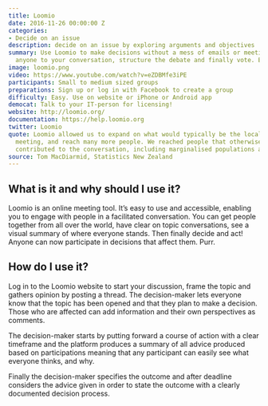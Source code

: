 ```yaml
---
title: Loomio
date: 2016-11-26 00:00:00 Z
categories:
- Decide on an issue
description: decide on an issue by exploring arguments and objectives
summary: Use Loomio to make decisions without a mess of emails or meetings. Invite
  anyone to your conversation, structure the debate and finally vote. Easy right?
image: loomio.png
video: https://www.youtube.com/watch?v=eZDBMfe3iPE
participants: Small to medium sized groups
preparations: Sign up or log in with Facebook to create a group
difficulty: Easy. Use on website or iPhone or Android app
democat: Talk to your IT-person for licensing!
website: http://loomio.org/
documentation: https://help.loomio.org
twitter: Loomio
quote: Loomio allowed us to expand on what would typically be the local town hall
  meeting, and reach many more people. We reached people that otherwise wouldn't have
  contributed to the conversation, including marginalised populations and youth.
source: Tom MacDiarmid, Statistics New Zealand
---
```


## What is it and why should I use it?

Loomio is an online meeting tool. It’s easy to use and accessible, enabling you to engage with people in a facilitated conversation.  You can get people together from all over the world, have clear on topic conversations, see a visual summary of where everyone stands. Then finally decide and act! Anyone can now participate in decisions that affect them. Purr.

## How do I use it?

Log in to the Loomio website to start your discussion, frame the topic and gathers opinion by posting a thread. The decision-maker lets everyone know that the topic has been opened and that they plan to make a decision. Those who are affected can add information and their own perspectives as comments.

The decision-maker starts by putting forward a course of action with a clear timeframe and the platform produces a summary of all advice produced based on participations meaning that any participant can easily see what everyone thinks, and why.

Finally the decision-maker specifies the outcome and after deadline considers the advice given in order to state the outcome with a clearly documented decision process.
